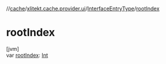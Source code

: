 //[cache](../../../index.md)/[xlitekt.cache.provider.ui](../index.md)/[InterfaceEntryType](index.md)/[rootIndex](root-index.md)

# rootIndex

[jvm]\
var [rootIndex](root-index.md): [Int](https://kotlinlang.org/api/latest/jvm/stdlib/kotlin/-int/index.html)
